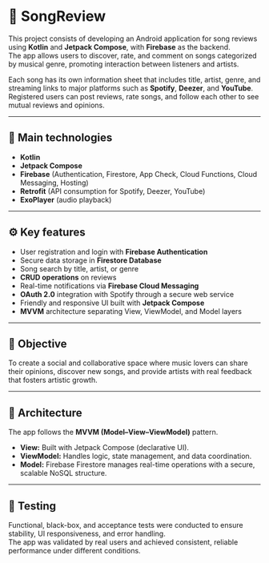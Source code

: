 # 🎵 SongReview

This project consists of developing an Android application for song reviews using **Kotlin** and **Jetpack Compose**, with **Firebase** as the backend.  
The app allows users to discover, rate, and comment on songs categorized by musical genre, promoting interaction between listeners and artists.

Each song has its own information sheet that includes title, artist, genre, and streaming links to major platforms such as **Spotify**, **Deezer**, and **YouTube**.  
Registered users can post reviews, rate songs, and follow each other to see mutual reviews and opinions.

---

## 🧰 Main technologies
- **Kotlin**  
- **Jetpack Compose**  
- **Firebase** (Authentication, Firestore, App Check, Cloud Functions, Cloud Messaging, Hosting)  
- **Retrofit** (API consumption for Spotify, Deezer, YouTube)  
- **ExoPlayer** (audio playback)

---

## ⚙️ Key features
- User registration and login with **Firebase Authentication**  
- Secure data storage in **Firestore Database**  
- Song search by title, artist, or genre  
- **CRUD operations** on reviews  
- Real-time notifications via **Firebase Cloud Messaging**  
- **OAuth 2.0** integration with Spotify through a secure web service  
- Friendly and responsive UI built with **Jetpack Compose**  
- **MVVM** architecture separating View, ViewModel, and Model layers

---

## 🎯 Objective
To create a social and collaborative space where music lovers can share their opinions, discover new songs, and provide artists with real feedback that fosters artistic growth.

---

## 🧱 Architecture
The app follows the **MVVM (Model–View–ViewModel)** pattern.  

- **View:** Built with Jetpack Compose (declarative UI).  
- **ViewModel:** Handles logic, state management, and data coordination.  
- **Model:** Firebase Firestore manages real-time operations with a secure, scalable NoSQL structure.

---

## 🧪 Testing
Functional, black-box, and acceptance tests were conducted to ensure stability, UI responsiveness, and error handling.  
The app was validated by real users and achieved consistent, reliable performance under different conditions.

